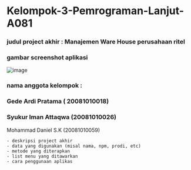 # Kelompok-3-Pemrograman-Lanjut-A081
###  judul project akhir : Manajemen Ware House perusahaan ritel
###  gambar screenshot aplikasi
![image](https://user-images.githubusercontent.com/67818281/147575072-601a6a64-28de-469e-addf-bdbc208e5160.png)

### nama anggota kelompok :

   ### Gede Ardi Pratama ( 20081010018)
   ### Syukur Iman Attaqwa (20081010026)
   Mohammad Daniel S.K (20081010059)

    - deskripsi project akhir
    - data yang digunakan (misal nama, npm, prodi, etc)
    - metode yang diterapkan
    - list menu yang ditawarkan
    - cara penggunaan aplikas

